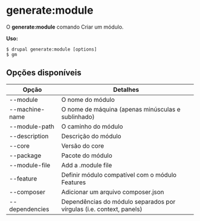 # generate:module
O **generate:module** comando Criar um módulo.

**Uso:**
```
$ drupal generate:module [options] 
$ gm  
```

## Opções disponíveis
Opção | Detalhes
-------|-------------
--module | O nome do módulo
--machine-name | O nome de máquina (apenas minúsculas e sublinhado)
--module-path | O caminho do módulo
--description | Descrição do módulo
--core | Versão do core
--package | Pacote do módulo
--module-file | Add a .module file
--feature | Definir módulo compatível com o módulo Features
--composer | Adicionar um arquivo composer.json
--dependencies | Dependências do módulo separados por vírgulas (i.e. context, panels)
